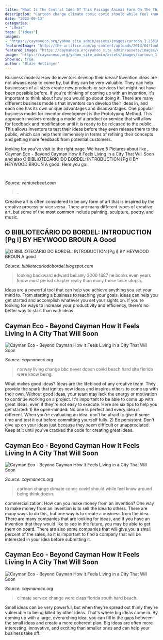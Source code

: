 ```yaml
---
title: "What Is The Central Idea Of This Passage Animal Farm On The Third Sunday : Cayman Eco"
description: "Cartoon change climate comic covid should while feel know around being think doesn"
date: "2023-09-13"
categories:
- "ideas"
tags: ["ideas"]
images:
- "https://caymaneco.org/yahoo_site_admin/assets/images/cartoon_1.266101759_std.jpg"
featuredImage: "http://the-artifice.com/wp-content/uploads/2014/04/looking-backward-300x450.jpg"
featured_image: "https://caymaneco.org/yahoo_site_admin/assets/images/cartoon_1.266101759_std.jpg"
image: "https://caymaneco.org/yahoo_site_admin/assets/images/cartoon_1.266101759_std.jpg"
ShowToc: true
author: "Blaze Hettinger"
---
```



Business models: How do inventors develop their ideas?
Invention ideas are not always easy to come by, but they can be very valuable. They can help businesses of all sizes create new products or services that might not have been possible before. If you're thinking of coming up with an invention, it's important to think about how you would go about doing it. There are many different business models that inventors can develop their ideas in, and each one has its own unique advantages and disadvantages.
One popular business model for inventor development is the Prototyping Method. This approach involves creating a model of a product or service that will allow for feedback and modification until it is ready to be released to the public. This allows inventors to test their ideas before they even release them to the public, which can help them immensely in terms of refining their concepts and getting more feedback from potential customers.

	

		
looking for  you've visit to the right page. We have 5 Pictures about  like , Cayman Eco - Beyond Cayman How It Feels Living in a City That Will Soon and also O BIBLIOTECÁRIO DO BORDEL: INTRODUCTION [Pg i] BY HEYWOOD BROUN A good. Here you go:
		
    
## 

<img loading=lazy src="https://venturebeat.com/wp-content/uploads/2020/05/deserted-islands-devops.png?w=800" onerror="this.onerror=null;this.src='https://tse4.mm.bing.net/th?id=OIP.UGt6QPKIHa9PnAKD-gUZaAHaE5&amp;pid=15.1';" alt="">

_Source: venturebeat.com_

>. 

	

Creative art is often considered to be any form of art that is inspired by the creative process or vice versa. There are many different types of creative art, but some of the most common include painting, sculpture, poetry, and music.

    
## O BIBLIOTECÁRIO DO BORDEL: INTRODUCTION [Pg I] BY HEYWOOD BROUN A Good

<img loading=lazy src="http://the-artifice.com/wp-content/uploads/2014/04/looking-backward-300x450.jpg" onerror="this.onerror=null;this.src='https://tse2.mm.bing.net/th?id=OIP.0K7UHhpMS21ZADEjM_LT9wAAAA&amp;pid=15.1';" alt="O BIBLIOTECÁRIO DO BORDEL: INTRODUCTION [Pg i] BY HEYWOOD BROUN A good">

_Source: bibliotecariodobordel.blogspot.com_

>looking backward edward bellamy 2000 1887 he books even years know most period chapter really than many those taste utopia. 

	

Ideas are a powerful tool that can help you achieve anything you set your mind to. From starting a business to reaching your goals, ideas can help you get started and accomplish whatever you set your sights on. If you're looking for ways to increase your productivity and efficiency, there's no better way to start than with ideas.

    
## Cayman Eco - Beyond Cayman How It Feels Living In A City That Will Soon

<img loading=lazy src="https://caymaneco.org/yahoo_site_admin/assets/images/Norway_-_kimkim.104134221_std.com" onerror="this.onerror=null;this.src='https://tse3.mm.bing.net/th?id=OIP.XFkc1pb48idD32OUo_CwsAAAAA&amp;pid=15.1';" alt="Cayman Eco - Beyond Cayman How It Feels Living in a City That Will Soon">

_Source: caymaneco.org_

>norway living change bbc never doesn covid beach hard site florida were know being. 

	

What makes good ideas?
Ideas are the lifeblood of any creative team. They provide the spark that ignites new ideas and inspires others to come up with their own. Without good ideas, your team may lack the energy or motivation to continue working on a project. It's important to be able to come up with great ideas, even if they're not easy to execute. Here are six tips to help you get started: 1) Be open-minded: No one is perfect and every idea is different. When you're evaluating an idea, don't be afraid to give it some time and test it out before committing yourself fully. 2) Be persistent: Don't give up on your ideas just because they seem difficult or unappreciated. Keep at it until you've cracked the code for creating great ideas.

    
## Cayman Eco - Beyond Cayman How It Feels Living In A City That Will Soon

<img loading=lazy src="https://caymaneco.org/yahoo_site_admin/assets/images/cartoon_1.266101759_std.jpg" onerror="this.onerror=null;this.src='https://tse2.mm.bing.net/th?id=OIP.4oUznTsrhvVMT7eWSpUWfgHaHa&amp;pid=15.1';" alt="Cayman Eco - Beyond Cayman How It Feels Living in a City That Will Soon">

_Source: caymaneco.org_

>cartoon change climate comic covid should while feel know around being think doesn. 

	

commercialization: How can you make money from an invention?
One way to make money from an invention is to sell the idea to others. There are many ways to do this, but one way is to create a business from the idea. There are many companies that are looking for ideas, and if you have an invention that they would like to see in the future, you may be able to get them on board. There are also some companies that will give you a small percent of the sales, so it is important to find a company that will be interested in your idea before submitting it.

    
## Cayman Eco - Beyond Cayman How It Feels Living In A City That Will Soon

<img loading=lazy src="https://i0.wp.com/media.caymannewsservice.com/wp-content/uploads/2019/05/03093213/Jeremy-Corbyn-adresses-crowd-300x225.jpg?resize=250%2C188&amp;ssl=1" onerror="this.onerror=null;this.src='https://tse2.mm.bing.net/th?id=OIP.IVWcrqHa9Zfy94k782X5EAAAAA&amp;pid=15.1';" alt="Cayman Eco - Beyond Cayman How It Feels Living in a City That Will Soon">

_Source: caymaneco.org_

>climate service change were class florida south hard beach. 

	

Small ideas can be very powerful, but when they're spread out thinly they're vulnerable to being killed by other ideas. That's where big ideas come in. By coming up with a large, overarching idea, you can fill in the gaps between the small ideas and create a more coherent plan. Big ideas are often more interesting, innovative, and exciting than smaller ones and can help your business take off.

